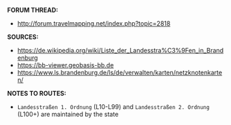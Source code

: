 ﻿**FORUM THREAD:**
- http://forum.travelmapping.net/index.php?topic=2818


**SOURCES:**
- https://de.wikipedia.org/wiki/Liste_der_Landesstra%C3%9Fen_in_Brandenburg
- https://bb-viewer.geobasis-bb.de
- https://www.ls.brandenburg.de/ls/de/verwalten/karten/netzknotenkarten/


**NOTES TO ROUTES:**
- `Landesstraßen 1. Ordnung` (L10-L99) and `Landesstraßen 2. Ordnung` (L100+) are maintained by the state
